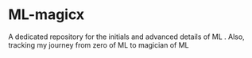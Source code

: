 # ML-magicx
A dedicated repository for the initials and advanced details of ML . Also, tracking my journey from zero of ML to magician of ML 
